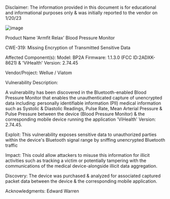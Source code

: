 Disclaimer:
The information provided in this document is for educational and informational purposes only & was initially reported to the vendor on 1/20/23


![image](https://github.com/actuator/cve/assets/78701239/ed0b8609-2ac5-4f43-a28c-7ab69f2a8948)

Product Name 'Armfit Relax' Blood Pressure Monitor 

CWE-319: Missing Encryption of Transmitted Sensitive Data

Affected Component(s):
Model: BP2A Firmware: 1.1.3.0 (FCC ID:2ADXK-8621) & 'ViHealth' Version: 2.74.45

Vendor/Project:
Wellue / Viatom

Vulnerability Description:

A vulnerability has been discovered in the Bluetooth-enabled Blood Pressure Monitor that enables the unauthenticated capture of unencrypted data including:
personally identifiable information (PII) medical information such as Systolic & Diastolic Readings, Pulse Rate, Mean Arterial Pressure & Pulse Pressure between the device (Blood Pressure Monitor) & the corresponding mobile device running the application 'ViHealth' Version: 2.74.45.

Exploit:
This vulnerability exposes sensitive data to unauthorized parties within the device's Bluetooth signal range by sniffing unencrypted Bluetooth traffic

Impact:
This could allow attackers to misuse this information for illicit activities such as tracking a victim or potentially tampering with the communications of the medical device-alongside illicit data aggregation.

Discovery:
The device was purchased & analyzed for associated captured packet data between the device & the corresponding mobile application.

Acknowledgments:
Edward Warren


